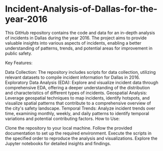 # Incident-Analysis-of-Dallas-for-the-year-2016
This GitHub repository contains the code and data for an in-depth analysis of incidents in Dallas during the year 2016. The project aims to provide valuable insights into various aspects of incidents, enabling a better understanding of patterns, trends, and potential areas for improvement in public safety.

Key Features:

Data Collection: The repository includes scripts for data collection, utilizing relevant datasets to compile incident information for Dallas in 2016.
Exploratory Data Analysis (EDA): Explore and visualize incident data through comprehensive EDA, offering a deeper understanding of the distribution and characteristics of different types of incidents.
Geospatial Analysis: Leverage geospatial techniques to map incidents, identify hotspots, and visualize spatial patterns that contribute to a comprehensive overview of the city's safety landscape.
Temporal Trends: Analyze incident trends over time, examining monthly, weekly, and daily patterns to identify temporal variations and potential contributing factors.
How to Use:

Clone the repository to your local machine.
Follow the provided documentation to set up the required environment.
Execute the scripts in the specified order to reproduce the analysis and visualizations.
Explore the Jupyter notebooks for detailed insights and findings.
